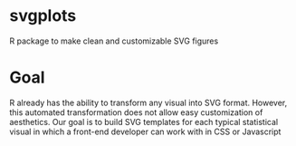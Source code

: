 # svgplots
R package to make clean and customizable SVG figures

# Goal
R already has the ability to transform any visual into SVG format.
However, this automated transformation does not allow easy customization of aesthetics.
Our goal is to build SVG templates for each typical statistical visual in which a front-end developer can work with in CSS or Javascript
